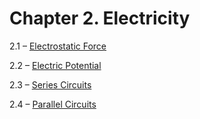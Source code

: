 <h1 class="chapter-title">Chapter 2. Electricity</h1>
<div class="quad-grid">
    <div></div>
    <div>
        <p class="main-text small-text">2.1 – <a href="#/section-2.1">Electrostatic Force</a></p>
        <p class="main-text small-text">2.2 – <a href="#/section-2.2">Electric Potential</a></p>
    </div>
    <div>
        <p class="main-text small-text">2.3 – <a href="#/section-2.3">Series Circuits</a></p>
        <p class="main-text small-text">2.4 – <a href="#/section-2.4">Parallel Circuits</a></p>
    </div>
    <div></div>
</div>
